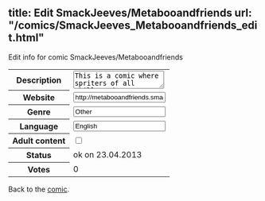 title: Edit SmackJeeves/Metabooandfriends
url: "/comics/SmackJeeves_Metabooandfriends_edit.html"
---
Edit info for comic SmackJeeves/Metabooandfriends

<form name="comic" action="http://gaepostmail.appengine.com/comic" name="post">
<table class="comicinfo">
<tr>
<th>Description</th><td><textarea name="description">This is a comic where spriters of all skills and types can post their creations for constructive critisism</textarea></td>
</tr>
<tr>
<th>Website</th><td><input type="text" name="url" value="http://metabooandfriends.smackjeeves.com/comics/"/></td>
</tr>
<tr>
<th>Genre</th><td><input type="text" name="genre" value="Other"/></td>
</tr>
<tr>
<th>Language</th><td><input type="text" name="language" value="English"/></td>
</tr>
<tr>
<th>Adult content</th><td><input type="checkbox" name="adult" value="adult" /></td>
</tr>
<tr>
<th>Status</th><td>ok on 23.04.2013</td>
</tr>
<tr>
<th>Votes</th><td>0</div></td>
</tr>
</table>
</form>

Back to the [comic](/comics/SmackJeeves_Metabooandfriends.html).

